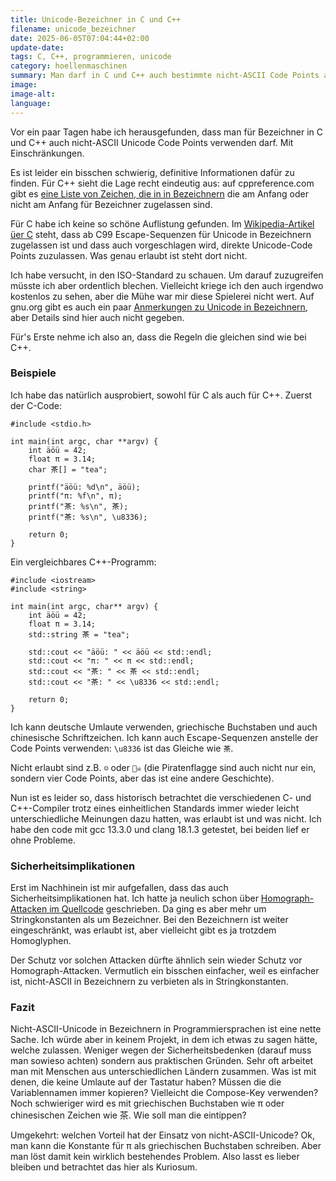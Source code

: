 ```yaml
---
title: Unicode-Bezeichner in C und C++
filename: unicode_bezeichner
date: 2025-06-05T07:04:44+02:00
update-date:
tags: C, C++, programmieren, unicode
category: hoellenmaschinen
summary: Man darf in C und C++ auch bestimmte nicht-ASCII Code Points als Bezeichner verwenden.
image:
image-alt:
language:
---
```


Vor ein paar Tagen habe ich herausgefunden, dass man für Bezeichner in C und C++ auch nicht-ASCII Unicode Code Points verwenden darf. Mit Einschränkungen.

Es ist leider ein bisschen schwierig, definitive Informationen dafür zu finden. Für C++ sieht die Lage recht eindeutig aus: auf cppreference.com gibt es [eine Liste von Zeichen, die in in Bezeichnern](https://en.cppreference.com/w/cpp/language/identifiers.html) die am Anfang oder nicht am Anfang für Bezeichner zugelassen sind.

Für C habe ich keine so schöne Auflistung gefunden. Im [Wikipedia-Artikel üer C](https://en.wikipedia.org/wiki/C_(programming_language)#C99) steht, dass ab C99 Escape-Sequenzen für Unicode in Bezeichnern zugelassen ist und dass auch vorgeschlagen wird, direkte Unicode-Code Points zuzulassen. Was genau erlaubt ist steht dort nicht.

Ich habe versucht, in den ISO-Standard zu schauen. Um darauf zuzugreifen müsste ich aber ordentlich blechen. Vielleicht kriege ich den auch irgendwo kostenlos zu sehen, aber die Mühe war mir diese Spielerei nicht wert. Auf gnu.org gibt es auch ein paar [Anmerkungen zu Unicode in Bezeichnern](https://www.gnu.org/software/c-intro-and-ref/manual/html_node/Identifiers.html), aber Details sind hier auch nicht gegeben.

Für's Erste nehme ich also an, dass die Regeln die gleichen sind wie bei C++.

### Beispiele

Ich habe das natürlich ausprobiert, sowohl für C als auch für C++. Zuerst der C-Code:

```
#include <stdio.h>

int main(int argc, char **argv) {
    int äöü = 42;
    float π = 3.14;
    char 茶[] = "tea";

    printf("äöü: %d\n", äöü);
    printf("π: %f\n", π);
    printf("茶: %s\n", 茶);
    printf("茶: %s\n", \u8336);

    return 0;
}
```

Ein vergleichbares C++-Programm:

```
#include <iostream>
#include <string>

int main(int argc, char** argv) {
    int äöü = 42;
    float π = 3.14;
    std::string 茶 = "tea";

    std::cout << "äöü: " << äöü << std::endl;
    std::cout << "π: " << π << std::endl;
    std::cout << "茶: " << 茶 << std::endl;
    std::cout << "茶: " << \u8336 << std::endl;

    return 0;
}
```

Ich kann deutsche Umlaute verwenden, griechische Buchstaben und auch chinesische Schriftzeichen. Ich kann auch Escape-Sequenzen anstelle der Code Points verwenden: `\u8336` ist das Gleiche wie `茶`.

Nicht erlaubt sind z.B. `☺` oder `🏴‍☠️` (die Piratenflagge sind auch nicht nur ein, sondern vier Code Points, aber das ist eine andere Geschichte).

Nun ist es leider so, dass historisch betrachtet die verschiedenen C- und C++-Compiler trotz eines einheitlichen Standards immer wieder leicht unterschiedliche Meinungen dazu hatten, was erlaubt ist und was nicht. Ich habe den code mit gcc 13.3.0 und clang 18.1.3 getestet, bei beiden lief er ohne Probleme.

### Sicherheitsimplikationen

Erst im Nachhinein ist mir aufgefallen, dass das auch Sicherheitsimplikationen hat. Ich hatte ja neulich schon über [Homograph-Attacken im Quellcode](/blogposts/curl_homoglyph_detection) geschrieben. Da ging es aber mehr um Stringkonstanten als um Bezeichner. Bei den Bezeichnern ist weiter eingeschränkt, was erlaubt ist, aber vielleicht gibt es ja trotzdem Homoglyphen.

Der Schutz vor solchen Attacken dürfte ähnlich sein wieder Schutz vor Homograph-Attacken. Vermutlich ein bisschen einfacher, weil es einfacher ist, nicht-ASCII in Bezeichnern zu verbieten als in Stringkonstanten.

### Fazit

Nicht-ASCII-Unicode in Bezeichnern in Programmiersprachen ist eine nette Sache. Ich würde aber in keinem Projekt, in dem ich etwas zu sagen hätte, welche zulassen. Weniger wegen der Sicherheitsbedenken (darauf muss man sowieso achten) sondern aus praktischen Gründen. Sehr oft arbeitet man mit Menschen aus unterschiedlichen Ländern zusammen. Was ist mit denen, die keine Umlaute auf der Tastatur haben? Müssen die die Variablennamen immer kopieren? Vielleicht die Compose-Key verwenden? Noch schwieriger wird es mit griechischen Buchstaben wie π oder chinesischen Zeichen wie 茶. Wie soll man die eintippen?

Umgekehrt: welchen Vorteil hat der Einsatz von nicht-ASCII-Unicode? Ok, man kann die Konstante für π als griechischen Buchstaben schreiben. Aber man löst damit kein wirklich bestehendes Problem. Also lasst es lieber bleiben und betrachtet das hier als Kuriosum. 
